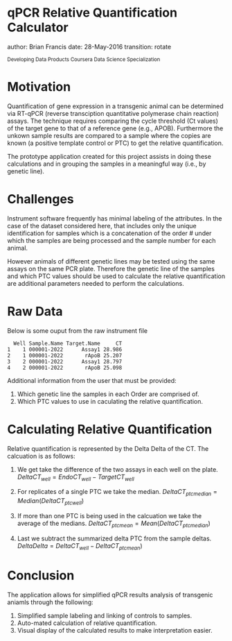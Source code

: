 qPCR Relative Quantification Calculator
========================================================
author: Brian Francis
date: 28-May-2016
transition: rotate


<small> 
Developing Data Products  
Coursera Data Science Specialization </small>



Motivation
========================================================

Quantification of gene expression in a transgenic animal 
can be determined via RT-qPCR (reverse transciption quantitative polymerase chain reaction) assays. The technique requires comparing the cycle threshold 
(Ct values) of the target gene to that of a reference gene (e.g., APOB).   Furthermore the unkown sample results are compared to a sample where the copies are known (a positive template control or PTC) to get the relative quantification.  

The prototype application created for this project assists in doing these calculations and in grouping the samples in a meaningful way (i.e., by genetic line). 



Challenges
========================================================

Instrument software frequently has minimal labeling of the attributes. In the case of the dataset considered here, that includes only the unique identification for samples which is a concatenation of the order # under which the samples are being processed and the 
sample number for each animal.  

However animals of different genetic lines may be tested using 
the same assays on the same PCR plate. Therefore the genetic 
line of the samples and which PTC values should be used to 
calculate the relative quantification are additional parameters 
needed to perform the calculations.  

Raw Data
========================================================

Below is some ouput from the raw instrument file

```
  Well Sample.Name Target.Name     CT
1    1 000001-2022      Assay1 28.986
2    1 000001-2022       rApoB 25.207
3    2 000001-2022      Assay1 28.797
4    2 000001-2022       rApoB 25.098
```

Additional information from the user that must be provided:

1. Which genetic line the samples in each Order are comprised of.
2. Which PTC values to use in caculating the relative quantification.


Calculating Relative Quantification
===

Relative quantification is represented by the Delta Delta of the CT.  The calcuation is as follows:

1.  We get take the difference of the two assays in each well on the plate. $DeltaCT_{well} = EndoCT_{well} - TargetCT_{well}$

2. For replicates of a single PTC we take the median. $DeltaCT_{ptcmedian} = Median(DeltaCT_{ptcwell})$

3. If more than one PTC is being used in the calcuation we take the average of the medians.  $DeltaCT_{ptcmean} = Mean(DeltaCT_{ptcmedian})$

4. Last we subtract the summarized delta PTC from the sample deltas.
$Delta Delta = DeltaCT_{well} - DeltaCT_{ptcmean})$

Conclusion
===

The application allows for simplified qPCR results analysis of transgenic aniamls through the following:

1.  Simplified sample labeling and linking of controls to samples.
2.  Auto-mated calculation of relative quantification.
3.  Visual display of the calculated results to make interpretation easier.
